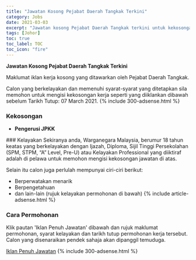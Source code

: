 ```yaml
---
title: "Jawatan Kosong Pejabat Daerah Tangkak Terkini" 
category: Jobs 
date: 2021-03-03 
excerpt: "Jawatan kosong Pejabat Daerah Tangkak terkini untuk kekosongan Pengerusi JPKK" 
tags: [Johor] 
toc: true 
toc_label: TOC 
toc_icon: "fire" 
--- 
```


**Jawatan Kosong Pejabat Daerah Tangkak Terkini**

Maklumat iklan kerja kosong yang ditawarkan oleh Pejabat Daerah Tangkak. 

Calon yang berkelayakan dan memenuhi syarat-syarat yang ditetapkan sila memohon untuk mengisi kekosongan kerja seperti yang diiklankan dibawah sebelum Tarikh Tutup: 07 March 2021. 
{% include 300-adsense.html %} 
### Kekosongan 
<ul>
<li>
<p><strong>Pengerusi JPKK&#160;</strong></p>
</li>
</ul> 
### Kelayakan 
Sekiranya anda, Warganegara Malaysia, berumur 18 tahun keatas yang berkelayakan dengan Ijazah, Diploma, Sijil Tinggi Persekolahan (SPM, STPM, “A” Level, Pre-U) atau Kelayakan Professional yang diiktiraf adalah di pelawa untuk memohon mengisi kekosongan jawatan di atas.

Selain itu calon juga perlulah mempunyai ciri-ciri berikut:
- Berperwatakan menarik
- Berpengetahuan
- dan lain-lain (rujuk kelayakan permohonan di bawah) 
{% include article-adsense.html %} 
### Cara Permohonan 
Klik pautan 'Iklan Penuh Jawatan' dibawah dan rujuk maklumat permohonan, syarat kelayakan dan tarikh tutup permohonan kerja tersebut.
Calon yang disenaraikan pendek sahaja akan dipanggil temuduga.

<a href="http://infokerjaya.org/pejabat-daerah-tangkak/" class="btn btn--info" target="_blank" rel="nofollow noopenner">Iklan Penuh Jawatan</a> 
{% include 300-adsense.html %} 